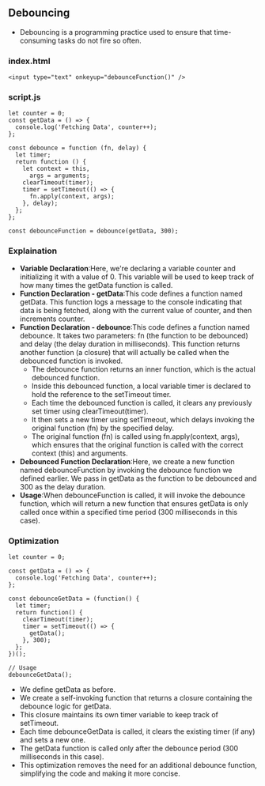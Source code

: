 ## Debouncing
- Debouncing is a programming practice used to ensure that time-consuming tasks do not fire so often.

### index.html
```<input type="text" onkeyup="debounceFunction()" />```

### script.js
```
let counter = 0;
const getData = () => {
  console.log('Fetching Data', counter++);
};

const debounce = function (fn, delay) {
  let timer;
  return function () {
    let context = this,
      args = arguments;
    clearTimeout(timer);
    timer = setTimeout(() => {
      fn.apply(context, args);
    }, delay);
  };
};

const debounceFunction = debounce(getData, 300);
```

### Explaination
- **Variable Declaration**:Here, we're declaring a variable counter and initializing it with a value of 0. This variable will be used to keep track of how many times the getData function is called.
- **Function Declaration - getData**:This code defines a function named getData. This function logs a message to the console indicating that data is being fetched, along with the current value of counter, and then increments counter.
- **Function Declaration - debounce**:This code defines a function named debounce. It takes two parameters: fn (the function to be debounced) and delay (the delay duration in milliseconds). This function returns another function (a closure) that will actually be called when the debounced function is invoked.
  - The debounce function returns an inner function, which is the actual debounced function.
  - Inside this debounced function, a local variable timer is declared to hold the reference to the setTimeout timer.
  - Each time the debounced function is called, it clears any previously set timer using clearTimeout(timer).
  - It then sets a new timer using setTimeout, which delays invoking the original function (fn) by the specified delay.
  - The original function (fn) is called using fn.apply(context, args), which ensures that the original function is called with the correct context (this) and arguments.
- **Debounced Function Declaration**:Here, we create a new function named debounceFunction by invoking the debounce function we defined earlier. We pass in getData as the function to be debounced and 300 as the delay duration.
- **Usage**:When debounceFunction is called, it will invoke the debounce function, which will return a new function that ensures getData is only called once within a specified time period (300 milliseconds in this case).

### Optimization

```
let counter = 0;

const getData = () => {
  console.log('Fetching Data', counter++);
};

const debounceGetData = (function() {
  let timer;
  return function() {
    clearTimeout(timer);
    timer = setTimeout(() => {
      getData();
    }, 300);
  };
})();

// Usage
debounceGetData();
```
- We define getData as before.
- We create a self-invoking function that returns a closure containing the debounce logic for getData.
- This closure maintains its own timer variable to keep track of setTimeout.
- Each time debounceGetData is called, it clears the existing timer (if any) and sets a new one.
- The getData function is called only after the debounce period (300 milliseconds in this case).
- This optimization removes the need for an additional debounce function, simplifying the code and making it more concise.